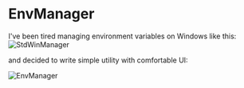 # EnvManager #
I've been tired managing environment variables on Windows like this:
![StdWinManager](https://andriyp@github.com/andriyp/env-manager/raw/master/Screenshots/standard-windows-stuff.png "StdWinManager")

and decided to write simple utility with comfortable UI:

![EnvManager](https://andriyp@github.com/andriyp/env-manager/raw/master/Screenshots/env-manager.png "EnvManager")